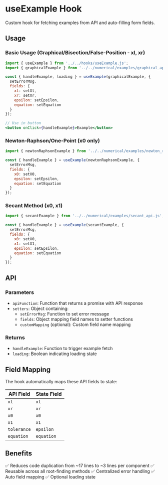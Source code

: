 # useExample Hook

Custom hook for fetching examples from API and auto-filling form fields.

## Usage

### Basic Usage (Graphical/Bisection/False-Position - xl, xr)

```jsx
import { useExample } from '../../hooks/useExample.js';
import { graphicalExample } from '../../numerical/examples/graphical_api.js';

const { handleExample, loading } = useExample(graphicalExample, {
  setErrorMsg,
  fields: {
    xl: setXl,
    xr: setXr,
    epsilon: setEpsilon,
    equation: setEquation
  }
});

// Use in button
<button onClick={handleExample}>Example</button>
```

### Newton-Raphson/One-Point (x0 only)

```jsx
import { newtonRaphsonExample } from '../../numerical/examples/newton_raphson_api.js';

const { handleExample } = useExample(newtonRaphsonExample, {
  setErrorMsg,
  fields: {
    x0: setX0,
    epsilon: setEpsilon,
    equation: setEquation
  }
});
```

### Secant Method (x0, x1)

```jsx
import { secantExample } from '../../numerical/examples/secant_api.js';

const { handleExample } = useExample(secantExample, {
  setErrorMsg,
  fields: {
    x0: setX0,
    x1: setX1,
    epsilon: setEpsilon,
    equation: setEquation
  }
});
```

## API

### Parameters

- `apiFunction`: Function that returns a promise with API response
- `setters`: Object containing:
  - `setErrorMsg`: Function to set error message
  - `fields`: Object mapping field names to setter functions
  - `customMapping` (optional): Custom field name mapping

### Returns

- `handleExample`: Function to trigger example fetch
- `loading`: Boolean indicating loading state

## Field Mapping

The hook automatically maps these API fields to state:

| API Field    | State Field |
|--------------|-------------|
| `xl`         | `xl`        |
| `xr`         | `xr`        |
| `x0`         | `x0`        |
| `x1`         | `x1`        |
| `tolerance`  | `epsilon`   |
| `equation`   | `equation`  |

## Benefits

✅ Reduces code duplication from ~17 lines to ~3 lines per component
✅ Reusable across all root-finding methods
✅ Centralized error handling
✅ Auto field mapping
✅ Optional loading state
